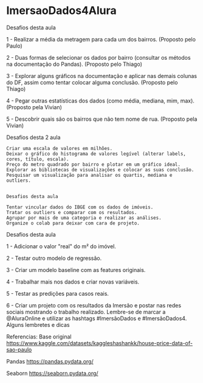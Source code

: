 # ImersaoDados4Alura


Desafios desta aula

1 - Realizar a média da metragem para cada um dos bairros. (Proposto pelo Paulo)

2 - Duas formas de selecionar os dados por bairro (consultar os métodos na documentação do Pandas). (Proposto pelo Thiago)

3 - Explorar alguns gráficos na documentação e aplicar nas demais colunas do DF, assim como tentar colocar alguma conclusão. (Proposto pelo Thiago)

4 - Pegar outras estatísticas dos dados (como média, mediana, mim, max). (Proposto pela Vivian)

5 - Descobrir quais são os bairros que não tem nome de rua. (Proposto pela Vivian)



Desafios desta 2 aula

    Criar uma escala de valores em milhões.
    Deixar o gráfico do histograma de valores legível (alterar labels, cores, título, escala).
    Preço do metro quadrado por bairro e plotar em um gráfico ideal.
    Explorar as bibliotecas de visualizações e colocar as suas conclusão.
    Pesquisar um visualização para analisar os quartis, mediana e outliers.
    
    
    Desafios desta aula

    Tentar vincular dados do IBGE com os dados de imóveis.
    Tratar os outliers e comparar com os resultados.
    Agrupar por mais de uma categoria e realizar as análises.
    Organize o colab para deixar com cara de projeto.
    
 Desafios desta aula

1 - Adicionar o valor "real" do m² do imóvel.

2 - Testar outro modelo de regressão.

3 - Criar um modelo baseline com as features originais.

4 - Trabalhar mais nos dados e criar novas variáveis.

5 - Testar as predições para casos reais.

6 - Criar um projeto com os resultados da Imersão e postar nas redes sociais mostrando o trabalho realizado. Lembre-se de marcar a @AluraOnline e utilizar as hashtags #ImersãoDados e #ImersãoDados4.
Alguns lembretes e dicas

Referencias:
Base original
https://www.kaggle.com/datasets/kaggleshashankk/house-price-data-of-sao-paulo

Pandas
https://pandas.pydata.org/

Seaborn
https://seaborn.pydata.org/

    
